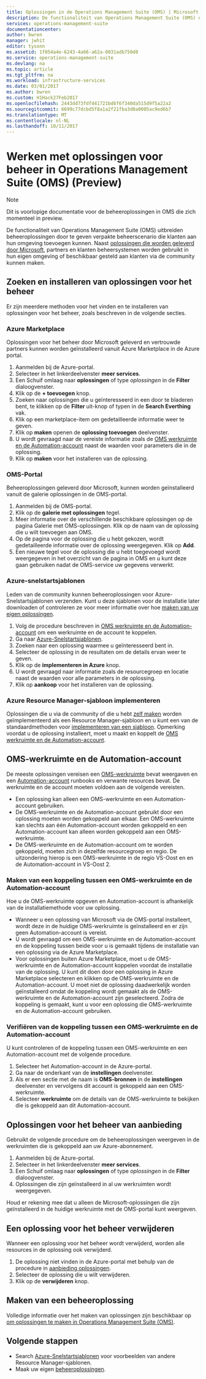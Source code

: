 ```yaml
---
title: Oplossingen in de Operations Management Suite (OMS) | Microsoft Docs
description: De functionaliteit van Operations Management Suite (OMS) uitbreiden oplossingen door te geven verpakte beheerscenario die klanten aan hun OMS-werkruimte toevoegen kunnen.  Dit artikel bevat informatie over hoe aangepaste oplossingen die zijn gemaakt door klanten en partners.
services: operations-management-suite
documentationcenter: 
author: bwren
manager: jwhit
editor: tysonn
ms.assetid: 1f054a4e-6243-4a66-a62a-0031adb750d8
ms.service: operations-management-suite
ms.devlang: na
ms.topic: article
ms.tgt_pltfrm: na
ms.workload: infrastructure-services
ms.date: 03/01/2017
ms.author: bwren
ms.custom: H1Hack27Feb2017
ms.openlocfilehash: 2443dd73fdf441721bd6f6f340da515d9f5a22a2
ms.sourcegitcommit: 6699c77dcbd5f8a1a2f21fba3d0a0005ac9ed6b7
ms.translationtype: MT
ms.contentlocale: nl-NL
ms.lasthandoff: 10/11/2017
---
```

# <a name="working-with-management-solutions-in-operations-management-suite-oms-preview"></a>Werken met oplossingen voor beheer in Operations Management Suite (OMS) (Preview)
> [!NOTE]
> Dit is voorlopige documentatie voor de beheeroplossingen in OMS die zich momenteel in preview.    
> 
> 

De functionaliteit van Operations Management Suite (OMS) uitbreiden beheeroplossingen door te geven verpakte beheerscenario die klanten aan hun omgeving toevoegen kunnen.  Naast [oplossingen die worden geleverd door Microsoft](../log-analytics/log-analytics-add-solutions.md), partners en klanten beheersystemen worden gebruikt in hun eigen omgeving of beschikbaar gesteld aan klanten via de community kunnen maken.

## <a name="finding-and-installing-management-solutions"></a>Zoeken en installeren van oplossingen voor het beheer
Er zijn meerdere methoden voor het vinden en te installeren van oplossingen voor het beheer, zoals beschreven in de volgende secties.

### <a name="azure-marketplace"></a>Azure Marketplace
Oplossingen voor het beheer door Microsoft geleverd en vertrouwde partners kunnen worden geïnstalleerd vanuit Azure Marketplace in de Azure portal.

1. Aanmelden bij de Azure-portal.
2. Selecteer in het linkerdeelvenster **meer services**.
3. Een Schuif omlaag naar **oplossingen** of type *oplossingen* in de **Filter** dialoogvenster.
4. Klik op de **+ toevoegen** knop.
5. Zoeken naar oplossingen die u geïnteresseerd in een door te bladeren bent, te klikken op de **Filter** uit-knop of typen in de **Search Everthing** vak.
6. Klik op een marketplace-item om gedetailleerde informatie weer te geven.
7. Klik op **maken** openen de **oplossing toevoegen** deelvenster.
8. U wordt gevraagd naar de vereiste informatie zoals de [OMS werkruimte en de Automation-account](#oms-workspace-and-automation-account) naast de waarden voor parameters die in de oplossing.
9. Klik op **maken** voor het installeren van de oplossing.

### <a name="oms-portal"></a>OMS-Portal
Beheeroplossingen geleverd door Microsoft, kunnen worden geïnstalleerd vanuit de galerie oplossingen in de OMS-portal.

1. Aanmelden bij de OMS-portal.
2. Klik op de **galerie met oplossingen** tegel.
3. Meer informatie over de verschillende beschikbare oplossingen op de pagina Galerie met OMS-oplossingen. Klik op de naam van de oplossing die u wilt toevoegen aan OMS.
4. Op de pagina voor de oplossing die u hebt gekozen, wordt gedetailleerde informatie over de oplossing weergegeven. Klik op **Add**.
5. Een nieuwe tegel voor de oplossing die u hebt toegevoegd wordt weergegeven in het overzicht van de pagina in OMS en u kunt deze gaan gebruiken nadat de OMS-service uw gegevens verwerkt.

### <a name="azure-quickstart-templates"></a>Azure-snelstartsjablonen
Leden van de community kunnen beheeroplossingen voor Azure-Snelstartsjablonen verzenden.  Kunt u deze sjablonen voor de installatie later downloaden of controleren ze voor meer informatie over hoe [maken van uw eigen oplossingen](#creating-a-solution).

1. Volg de procedure beschreven in [OMS werkruimte en de Automation-account](#oms-workspace-and-automation-account) om een werkruimte en de account te koppelen.
2. Ga naar [Azure-Snelstartsjablonen](https://azure.microsoft.com/documentation/templates/).  
3. Zoeken naar een oplossing waarmee u geïnteresseerd bent in.
4. Selecteer de oplossing in de resultaten om de details ervan weer te geven.
5. Klik op de **implementeren in Azure** knop.
6. U wordt gevraagd naar informatie zoals de resourcegroep en locatie naast de waarden voor alle parameters in de oplossing.
7. Klik op **aankoop** voor het installeren van de oplossing.

### <a name="deploy-azure-resource-manager-template"></a>Azure Resource Manager-sjabloon implementeren
Oplossingen die u via de community of die u hebt [zelf maken](#creating-a-solution) worden geïmplementeerd als een Resource Manager-sjabloon en u kunt een van de standaardmethoden voor [implementeren van een sjabloon](../azure-resource-manager/resource-group-template-deploy-portal.md).  Opmerking voordat u de oplossing installeert, moet u maakt en koppelt de [OMS werkruimte en de Automation-account](#oms-workspace-and-automation-account).

## <a name="oms-workspace-and-automation-account"></a>OMS-werkruimte en de Automation-account
De meeste oplossingen vereisen een [OMS-werkruimte](../log-analytics/log-analytics-manage-access.md) bevat weergaven en een [Automation-account](../automation/automation-security-overview.md#automation-account-overview) runbooks en verwante resources bevat. De werkruimte en de account moeten voldoen aan de volgende vereisten.

* Een oplossing kan alleen een OMS-werkruimte en een Automation-account gebruiken.  
* De OMS-werkruimte en de Automation-account gebruikt door een oplossing moeten worden gekoppeld aan elkaar. Een OMS-werkruimte kan slechts aan één Automation-account worden gekoppeld en een Automation-account kan alleen worden gekoppeld aan een OMS-werkruimte.
* De OMS-werkruimte en de Automation-account om te worden gekoppeld, moeten zich in dezelfde resourcegroep en regio.  De uitzondering hierop is een OMS-werkruimte in de regio VS-Oost en en de Automation-account in VS-Oost 2.

### <a name="creating-a-link-between-an-oms-workspace-and-automation-account"></a>Maken van een koppeling tussen een OMS-werkruimte en de Automation-account
Hoe u de OMS-werkruimte opgeven en Automation-account is afhankelijk van de installatiemethode voor uw oplossing.

* Wanneer u een oplossing van Microsoft via de OMS-portal installeert, wordt deze in de huidige OMS-werkruimte is geïnstalleerd en er zijn geen Automation-account is vereist.
* U wordt gevraagd om een OMS-werkruimte en de Automation-account en de koppeling tussen beide voor u is gemaakt tijdens de installatie van een oplossing via de Azure Marketplace.  
* Voor oplossingen buiten Azure Marketplace, moet u de OMS-werkruimte en de Automation-account koppelen voordat de installatie van de oplossing.  U kunt dit doen door een oplossing in Azure Marketplace selecteren en klikken op de OMS-werkruimte en de Automation-account.  U moet niet de oplossing daadwerkelijk worden geïnstalleerd omdat de koppeling wordt gemaakt als de OMS-werkruimte en de Automation-account zijn geselecteerd.  Zodra de koppeling is gemaakt, kunt u voor een oplossing die OMS-werkruimte en de Automation-account gebruiken. 

### <a name="verifying-the-link-between-an-oms-workspace-and-automation-account"></a>Verifiëren van de koppeling tussen een OMS-werkruimte en de Automation-account
U kunt controleren of de koppeling tussen een OMS-werkruimte en een Automation-account met de volgende procedure.

1. Selecteer het Automation-account in de Azure-portal.
2. Ga naar de onderkant van de **instellingen** deelvenster.
3. Als er een sectie met de naam is **OMS-bronnen** in de **instellingen** deelvenster en vervolgens dit account is gekoppeld aan een OMS-werkruimte.
4. Selecteer **werkruimte** om de details van de OMS-werkruimte te bekijken die is gekoppeld aan dit Automation-account.

## <a name="listing-management-solutions"></a>Oplossingen voor het beheer van aanbieding
Gebruikt de volgende procedure om de beheeroplossingen weergeven in de werkruimten die is gekoppeld aan uw Azure-abonnement.

1. Aanmelden bij de Azure-portal.
2. Selecteer in het linkerdeelvenster **meer services**.
3. Een Schuif omlaag naar **oplossingen** of type *oplossingen* in de **Filter** dialoogvenster.
4. Oplossingen die zijn geïnstalleerd in al uw werkruimten wordt weergegeven.

Houd er rekening mee dat u alleen de Microsoft-oplossingen die zijn geïnstalleerd in de huidige werkruimte met de OMS-portal kunt weergeven.

## <a name="removing-a-management-solution"></a>Een oplossing voor het beheer verwijderen
Wanneer een oplossing voor het beheer wordt verwijderd, worden alle resources in de oplossing ook verwijderd.  

1. De oplossing niet vinden in de Azure-portal met behulp van de procedure in [aanbieding oplossingen](#listing-solutions).
2. Selecteer de oplossing die u wilt verwijderen.
3. Klik op de **verwijderen** knop.

## <a name="creating-a-management-solution"></a>Maken van een beheeroplossing
Volledige informatie over het maken van oplossingen zijn beschikbaar op [om oplossingen te maken in Operations Management Suite (OMS)](operations-management-suite-solutions-creating.md). 

## <a name="next-steps"></a>Volgende stappen
* Search [Azure-Snelstartsjablonen](https://azure.microsoft.com/documentation/templates) voor voorbeelden van andere Resource Manager-sjablonen.
* Maak uw eigen [beheeroplossingen](operations-management-suite-solutions-creating.md).

